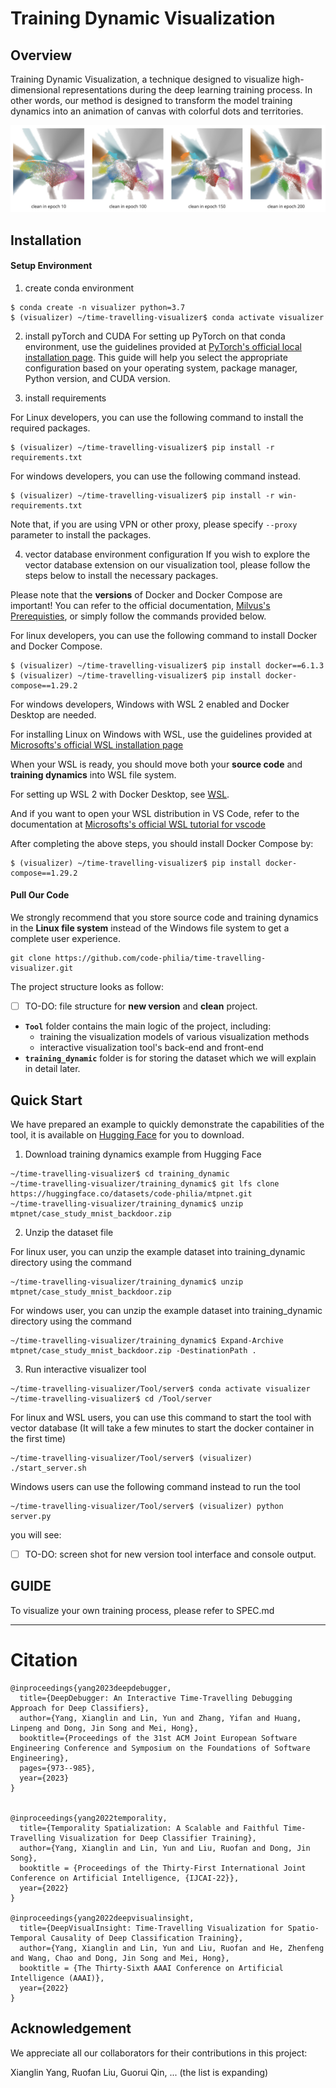 # Training Dynamic Visualization


## Overview

Training Dynamic Visualization, a technique designed to visualize high-dimensional representations during the deep learning training process. In other words, our method is designed to transform the model training dynamics into an animation of canvas with colorful dots and territories.


![ The results of our visualization technique for the image classifier training process from epoch10 to epoch200](./image.png)



## Installation

#### Setup Environment

1. create conda environment
```
$ conda create -n visualizer python=3.7
$ (visualizer) ~/time-travelling-visualizer$ conda activate visualizer
```

2. install pyTorch and CUDA
For setting up PyTorch on that conda environment, use the guidelines provided at [PyTorch's official local installation page](https://pytorch.org/get-started/locally/). This guide will help you select the appropriate configuration based on your operating system, package manager, Python version, and CUDA version.

3. install requirements

For Linux developers, you can use the following command to install the required packages.
```
$ (visualizer) ~/time-travelling-visualizer$ pip install -r requirements.txt
```
For windows developers, you can use the following command instead.
```
$ (visualizer) ~/time-travelling-visualizer$ pip install -r win-requirements.txt
```

Note that, if you are using VPN or other proxy, please specify `--proxy` parameter to install the packages.

4. vector database environment configuration
If you wish to explore the vector database extension on our visualization tool, please follow the steps below to install the necessary packages.

Please note that the **versions** of Docker and Docker Compose are important! You can refer to the official documentation, [Milvus's Prerequisties](https://milvus.io/docs/prerequisite-docker.md), or simply follow the commands provided below.

For linux developers, you can use the following command to install Docker and Docker Compose.
```
$ (visualizer) ~/time-travelling-visualizer$ pip install docker==6.1.3
$ (visualizer) ~/time-travelling-visualizer$ pip install docker-compose==1.29.2
```

For windows developers, Windows with WSL 2 enabled and Docker Desktop are needed.

For installing Linux on Windows with WSL, use the guidelines provided at [Microsofts's official WSL installation page](https://learn.microsoft.com/en-us/windows/wsl/install) 

When your WSL is ready, you should move both your **source code** and **training dynamics** into WSL file system.

For setting up WSL 2 with Docker Desktop, see [WSL](https://docs.docker.com/desktop/wsl/).

And if you want to open your WSL distribution in VS Code, refer to the documentation at [Microsofts's official WSL tutorial for vscode](https://learn.microsoft.com/en-us/windows/wsl/tutorials/wsl-vscode) 

After completing the above steps, you should install Docker Compose by:
```
$ (visualizer) ~/time-travelling-visualizer$ pip install docker-compose==1.29.2
```



#### Pull Our Code

We strongly recommend that you store source code and training dynamics in the **Linux file system** instead of the Windows file system to get a complete user experience.

```
git clone https://github.com/code-philia/time-travelling-visualizer.git
```

The project structure looks as follow:

- [ ] TO-DO: file structure for **new version** and **clean** project.

- **`Tool`** folder contains the main logic of the project, including:
  - training the visualization models of various visualization methods
  - interactive visualization tool's back-end and front-end
- **`training_dynamic`** folder is for storing the dataset which we will explain in detail later.



## Quick Start

We have prepared an example to quickly demonstrate the capabilities of the tool, it is available on [Hugging Face](https://huggingface.co/datasets/code-philia/mtpnet) for you to download.

1. Download training dynamics example from Hugging Face

```
~/time-travelling-visualizer$ cd training_dynamic
~/time-travelling-visualizer/training_dynamic$ git lfs clone https://huggingface.co/datasets/code-philia/mtpnet.git
~/time-travelling-visualizer/training_dynamic$ unzip mtpnet/case_study_mnist_backdoor.zip
```

2. Unzip the dataset file

For linux user, you can unzip the example dataset into training_dynamic directory using the command

```
~/time-travelling-visualizer/training_dynamic$ unzip mtpnet/case_study_mnist_backdoor.zip
```

For windows user, you can unzip the example dataset into training_dynamic directory using the command

```
~/time-travelling-visualizer/training_dynamic$ Expand-Archive mtpnet/case_study_mnist_backdoor.zip -DestinationPath .
```

3. Run interactive visualizer tool

```
~/time-travelling-visualizer/Tool/server$ conda activate visualizer
~/time-travelling-visualizer$ cd /Tool/server
```

For linux and WSL users, you can use this command to start the tool with vector database (It will take a few minutes to start the docker container in the first time)

```
~/time-travelling-visualizer/Tool/server$ (visualizer) ./start_server.sh 
```

Windows users can use the following command instead to run the tool

```
~/time-travelling-visualizer/Tool/server$ (visualizer) python server.py
```

you will see: 

- [ ] TO-DO: screen shot for new version tool interface and console output.





## GUIDE

To visualize your own training process, please refer to SPEC.md







---

# Citation

```
@inproceedings{yang2023deepdebugger,
  title={DeepDebugger: An Interactive Time-Travelling Debugging Approach for Deep Classifiers},
  author={Yang, Xianglin and Lin, Yun and Zhang, Yifan and Huang, Linpeng and Dong, Jin Song and Mei, Hong},
  booktitle={Proceedings of the 31st ACM Joint European Software Engineering Conference and Symposium on the Foundations of Software Engineering},
  pages={973--985},
  year={2023}
}


@inproceedings{yang2022temporality,
  title={Temporality Spatialization: A Scalable and Faithful Time-Travelling Visualization for Deep Classifier Training},
  author={Yang, Xianglin and Lin, Yun and Liu, Ruofan and Dong, Jin Song},
  booktitle = {Proceedings of the Thirty-First International Joint Conference on Artificial Intelligence, {IJCAI-22}},
  year={2022}
}

@inproceedings{yang2022deepvisualinsight,
  title={DeepVisualInsight: Time-Travelling Visualization for Spatio-Temporal Causality of Deep Classification Training},
  author={Yang, Xianglin and Lin, Yun and Liu, Ruofan and He, Zhenfeng and Wang, Chao and Dong, Jin Song and Mei, Hong},
  booktitle = {The Thirty-Sixth AAAI Conference on Artificial Intelligence (AAAI)},
  year={2022}
}
```

## Acknowledgement

We appreciate all our collaborators for their contributions in this project:

Xianglin Yang, Ruofan Liu, Guorui Qin, ... (the list is expanding)
